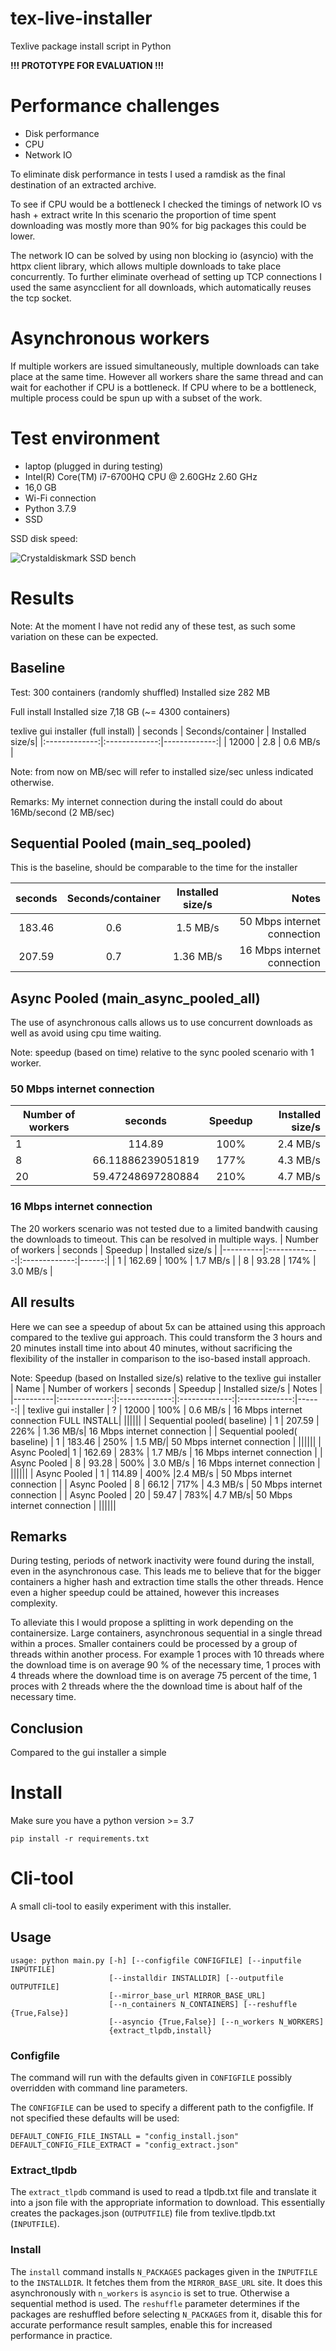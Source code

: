 # tex-live-installer
Texlive package install script in Python

**!!! PROTOTYPE FOR EVALUATION !!!**


# Performance challenges
- Disk performance
- CPU 
- Network IO

To eliminate disk performance in tests I used a ramdisk as the final destination of an extracted archive.

To see if CPU would be a bottleneck I checked the timings of network IO vs hash + extract write
In this scenario the proportion of time spent downloading was mostly more than 90% for big packages this could be lower.

The network IO can be solved by using non blocking io (asyncio) with the httpx client library, which allows multiple downloads to take place concurrently. To further eliminate overhead of setting up TCP connections I used the same asyncclient for all downloads, which automatically reuses the tcp socket.


# Asynchronous workers
If multiple workers are issued simultaneously, multiple downloads can take place at the same time. However all workers share the same thread and can wait for eachother if CPU is a bottleneck.
If CPU where to be a bottleneck, multiple process could be spun up with a subset of the work.

# Test environment
- laptop (plugged in during testing)
- Intel(R) Core(TM) i7-6700HQ CPU @ 2.60GHz   2.60 GHz
- 16,0 GB
- Wi-Fi connection
- Python 3.7.9
- SSD

SSD disk speed:

![Crystaldiskmark SSD bench](/assets/images/SSD.png "Speedy SSD")

# Results
Note: At the moment I have not redid any of these test, as such some variation on these can be expected.

## Baseline
Test: 300 containers (randomly shuffled) Installed size 282 MB

Full install  Installed size 7,18 GB (~= 4300 containers)


texlive gui installer (full install)
|    seconds     | Seconds/container | Installed size/s| 
|:-------------:|:-------------:|-------------:|
| 12000 | 2.8 |  0.6 MB/s |

Note: from now on MB/sec will refer to installed size/sec unless indicated otherwise.

Remarks:
My internet connection during the install could do about 16Mb/second (2 MB/sec)




## Sequential  Pooled (main_seq_pooled)
This is the baseline, should be comparable to the time for the installer

|    seconds     | Seconds/container | Installed size/s|  Notes |
|:-------------:|:-------------:|:-------------:|-------------:|
| 183.46 | 0.6 |  1.5 MB/s | 50 Mbps internet connection |
| 207.59 | 0.7 |  1.36 MB/s | 16 Mbps internet connection |







## Async Pooled (main_async_pooled_all)

The use of asynchronous calls allows us to use concurrent downloads as well as avoid using cpu time waiting.


Note: speedup (based on time) relative to the sync pooled scenario with 1 worker.
### 50 Mbps internet connection
| Number of workers  |     seconds     | Speedup | Installed size/s |
|----------|:-------------:|:-------------:|------:|
| 1 | 114.89 | 100% | 2.4 MB/s |
| 8 | 66.11886239051819 | 177% | 4.3 MB/s |
| 20 | 59.47248697280884 | 210% | 4.7 MB/s|

### 16 Mbps internet connection
The 20 workers scenario was not tested due to a limited bandwith causing the downloads to timeout. This can be resolved in multiple ways. 
| Number of workers  |     seconds     | Speedup | Installed size/s |
|----------|:-------------:|:-------------:|------:|
| 1 | 162.69 | 100% | 1.7 MB/s |
| 8 |  93.28 | 174% | 3.0 MB/s | 

## All results
Here we can see a speedup of about 5x can be attained using this approach compared to the texlive gui approach. This could transform the 3 hours and 20 minutes install time into about 40 minutes, without sacrificing the flexibility of the installer in comparison to the iso-based install approach.


Note: Speedup (based on Installed size/s) relative to the texlive gui installer 
| Name | Number of workers  |     seconds     | Speedup |  Installed size/s | Notes |
|----------|:-------------:|:-------------:|:-------------:|:-------------:|------:|
| texlive gui installer | ? | 12000 | 100% | 0.6 MB/s | 16 Mbps internet connection FULL INSTALL| 
||||||
| Sequential pooled( baseline) | 1 | 207.59 | 226% | 1.36 MB/s| 16 Mbps internet connection |
| Sequential pooled( baseline) | 1 | 183.46 | 250% | 1.5 MB/| 50 Mbps internet connection |
||||||
|  Async Pooled| 1 | 162.69 | 283% | 1.7 MB/s | 16 Mbps internet connection |
| Async Pooled | 8 |  93.28 | 500% | 3.0 MB/s | 16 Mbps internet connection |
||||||
| Async Pooled | 1 | 114.89 | 400% |2.4 MB/s | 50 Mbps internet connection |
| Async Pooled | 8 | 66.12 | 717% |  4.3 MB/s | 50 Mbps internet connection |
| Async Pooled  | 20 | 59.47 | 783%| 4.7 MB/s| 50 Mbps internet connection |
||||||

## Remarks
During testing, periods of network inactivity were found during the install, even in the asynchronous case. This leads me to believe that for the bigger containers a higher hash and extraction time stalls the other threads. Hence even a higher speedup could be attained, however this increases complexity.

To alleviate this I would propose a splitting in work depending on the containersize. Large containers, asynchronous sequential in a single thread within a proces. Smaller containers could be processed by a group of threads within another process. For example 1 proces with 10 threads where the download time is on average 90 % of the necessary time, 1 proces with 4 threads where the download time is on average 75 percent of the time, 1 proces with 2 threads where the the download time is about half of the necessary time.



## Conclusion
Compared to the gui installer a simple 



# Install
Make sure you have a python version >= 3.7
```
pip install -r requirements.txt
```
# Cli-tool

A small cli-tool to easily experiment with this installer.


## Usage
```
usage: python main.py [-h] [--configfile CONFIGFILE] [--inputfile INPUTFILE]
                      [--installdir INSTALLDIR] [--outputfile OUTPUTFILE]
                      [--mirror_base_url MIRROR_BASE_URL]
                      [--n_containers N_CONTAINERS] [--reshuffle {True,False}]
                      [--asyncio {True,False}] [--n_workers N_WORKERS]
                      {extract_tlpdb,install}
```
### Configfile
The command will run with the defaults given in `CONFIGFILE` possibly overridden with command line parameters.

The `CONFIGFILE` can be used to specify a different path to the configfile. If not specified these defaults will be used:
```
DEFAULT_CONFIG_FILE_INSTALL = "config_install.json"
DEFAULT_CONFIG_FILE_EXTRACT = "config_extract.json"
```

### Extract_tlpdb

The `extract_tlpdb` command is used to read a tlpdb.txt file and translate it into a json file with the appropriate information to download. This essentially creates the packages.json (`OUTPUTFILE`) file from texlive.tlpdb.txt (`INPUTFILE`). 


### Install
The `install` command installs `N_PACKAGES` packages given in the `INPUTFILE` to the `INSTALLDIR`. It fetches them from the `MIRROR_BASE_URL` site. It does this asynchronously with `n_workers` is `asyncio` is set to true. Otherwise a sequential method is used. The `reshuffle` parameter determines if the packages are reshuffled before selecting `N_PACKAGES` from it, disable this for accurate performance result samples, enable this for increased performance in practice.
